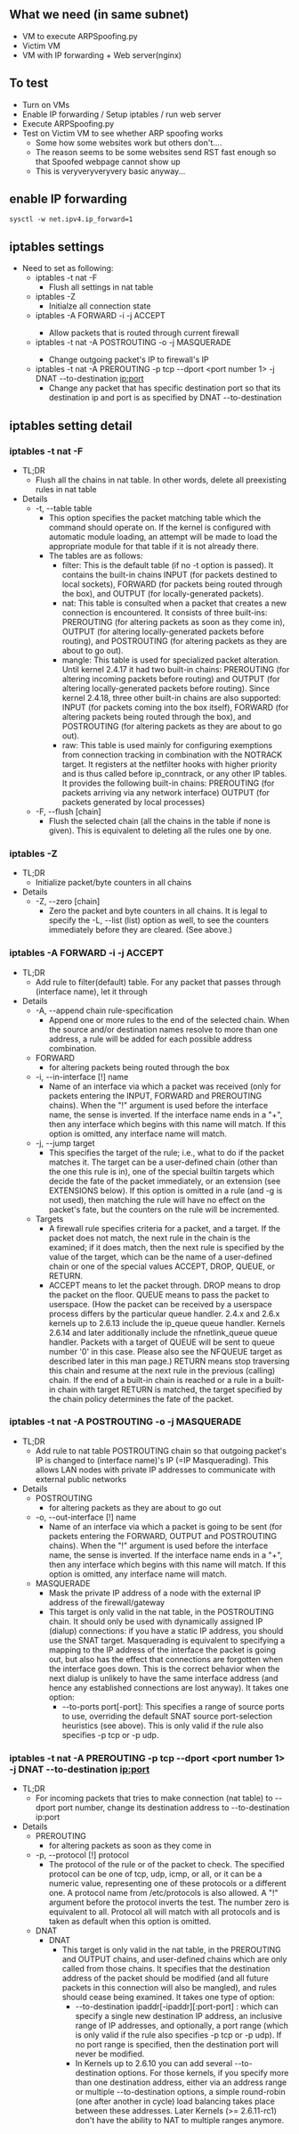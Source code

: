 ## What we need (in same subnet)
* VM to execute ARPSpoofing.py
* Victim VM
* VM with IP forwarding + Web server(nginx)

## To test
* Turn on VMs
* Enable IP forwarding / Setup iptables / run web server
* Execute ARPSpoofing.py
* Test on Victim VM to see whether ARP spoofing works
    * Some how some websites work but others don't....
    * The reason seems to be some websites send RST fast enough so that Spoofed webpage cannot show up
    * This is veryveryveryvery basic anyway...

## enable IP forwarding
~~~
sysctl -w net.ipv4.ip_forward=1
~~~

## iptables settings
* Need to set as following:
	* iptables -t nat -F
		* Flush all settings in nat table
	* iptables -Z
		* Initialze all connection state
	* iptables -A FORWARD -i <interface name> -j ACCEPT
		* Allow packets that is routed through current firewall
	* iptables -t nat -A POSTROUTING -o <interface name> -j MASQUERADE
		* Change outgoing packet's IP to firewall's IP
	* iptables -t nat -A PREROUTING -p tcp --dport <port number 1> -j DNAT --to-destination <ip:port>
		* Change any packet that has specific destination port so that its destination ip and port is as specified by DNAT --to-destination

## iptables setting detail

### iptables -t nat -F
* TL;DR
	* Flush all the chains in nat table. In other words, delete all preexisting rules in nat table
* Details
	* -t, --table table
		* This option specifies the packet matching table which the command should operate on. If the kernel is configured with automatic module loading, an attempt will be made to load the appropriate module for that table if it is not already there.
		* The tables are as follows:
			* filter: This is the default table (if no -t option is passed). It contains the built-in chains INPUT (for packets destined to local sockets), FORWARD (for packets being routed through the box), and OUTPUT (for locally-generated packets).
			* nat: This table is consulted when a packet that creates a new connection is encountered. It consists of three built-ins: PREROUTING (for altering packets as soon as they come in), OUTPUT (for altering locally-generated packets before routing), and POSTROUTING (for altering packets as they are about to go out).
			* mangle: This table is used for specialized packet alteration. Until kernel 2.4.17 it had two built-in chains: PREROUTING (for altering incoming packets before routing) and OUTPUT (for altering locally-generated packets before routing). Since kernel 2.4.18, three other built-in chains are also supported: INPUT (for packets coming into the box itself), FORWARD (for altering packets being routed through the box), and POSTROUTING (for altering packets as they are about to go out).
			* raw: This table is used mainly for configuring exemptions from connection tracking in combination with the NOTRACK target. It registers at the netfilter hooks with higher priority and is thus called before ip_conntrack, or any other IP tables. It provides the following built-in chains: PREROUTING (for packets arriving via any network interface) OUTPUT (for packets generated by local processes)
	* -F, --flush [chain]
		* Flush the selected chain (all the chains in the table if none is given). This is equivalent to deleting all the rules one by one.

### iptables -Z
* TL;DR
	* Initialize packet/byte counters in all chains
* Details
	* -Z, --zero [chain]
		* Zero the packet and byte counters in all chains. It is legal to specify the -L, --list (list) option as well, to see the counters immediately before they are cleared. (See above.)

### iptables -A FORWARD -i <interface name> -j ACCEPT
* TL;DR
	* Add rule to filter(default) table. For any packet that passes through (interface name), let it through
* Details
	* -A, --append chain rule-specification
		* Append one or more rules to the end of the selected chain. When the source and/or destination names resolve to more than one address, a rule will be added for each possible address combination.
	* FORWARD
		* for altering packets being routed through the box
	* -i, --in-interface [!] name
		* Name of an interface via which a packet was received (only for packets entering the INPUT, FORWARD and PREROUTING chains). When the "!" argument is used before the interface name, the sense is inverted. If the interface name ends in a "+", then any interface which begins with this name will match. If this option is omitted, any interface name will match.
	* -j, --jump target
		* This specifies the target of the rule; i.e., what to do if the packet matches it. The target can be a user-defined chain (other than the one this rule is in), one of the special builtin targets which decide the fate of the packet immediately, or an extension (see EXTENSIONS below). If this option is omitted in a rule (and -g is not used), then matching the rule will have no effect on the packet's fate, but the counters on the rule will be incremented.
	* Targets
		* A firewall rule specifies criteria for a packet, and a target. If the packet does not match, the next rule in the chain is the examined; if it does match, then the next rule is specified by the value of the target, which can be the name of a user-defined chain or one of the special values ACCEPT, DROP, QUEUE, or RETURN.
		* ACCEPT means to let the packet through. DROP means to drop the packet on the floor. QUEUE means to pass the packet to userspace. (How the packet can be received by a userspace process differs by the particular queue handler. 2.4.x and 2.6.x kernels up to 2.6.13 include the ip_queue queue handler. Kernels 2.6.14 and later additionally include the nfnetlink_queue queue handler. Packets with a target of QUEUE will be sent to queue number '0' in this case. Please also see the NFQUEUE target as described later in this man page.) RETURN means stop traversing this chain and resume at the next rule in the previous (calling) chain. If the end of a built-in chain is reached or a rule in a built-in chain with target RETURN is matched, the target specified by the chain policy determines the fate of the packet.

### iptables -t nat -A POSTROUTING -o <interface name> -j MASQUERADE
* TL;DR
	* Add rule to nat table POSTROUTING chain so that outgoing packet's IP is changed to (interface name)'s IP (=IP Masquerading). This allows LAN nodes with private IP addresses to communicate with external public networks
* Details
	* POSTROUTING
		* for altering packets as they are about to go out
	* -o, --out-interface [!] name
		* Name of an interface via which a packet is going to be sent (for packets entering the FORWARD, OUTPUT and POSTROUTING chains). When the "!" argument is used before the interface name, the sense is inverted. If the interface name ends in a "+", then any interface which begins with this name will match. If this option is omitted, any interface name will match.
	* MASQUERADE
		* Mask the private IP address of a node with the external IP address of the firewall/gateway
		* This target is only valid in the nat table, in the POSTROUTING chain. It should only be used with dynamically assigned IP (dialup) connections: if you have a static IP address, you should use the SNAT target. Masquerading is equivalent to specifying a mapping to the IP address of the interface the packet is going out, but also has the effect that connections are forgotten when the interface goes down. This is the correct behavior when the next dialup is unlikely to have the same interface address (and hence any established connections are lost anyway). It takes one option:
			* --to-ports port[-port]: This specifies a range of source ports to use, overriding the default SNAT source port-selection heuristics (see above). This is only valid if the rule also specifies -p tcp or -p udp.

### iptables -t nat -A PREROUTING -p tcp --dport <port number 1> -j DNAT --to-destination <ip:port>
* TL;DR
	* For incoming packets that tries to make connection (nat table) to --dport port number, change its destination address to --to-destination ip:port
* Details
	* PREROUTING
		* for altering packets as soon as they come in
	* -p, --protocol [!] protocol
		* The protocol of the rule or of the packet to check. The specified protocol can be one of tcp, udp, icmp, or all, or it can be a numeric value, representing one of these protocols or a different one. A protocol name from /etc/protocols is also allowed. A "!" argument before the protocol inverts the test. The number zero is equivalent to all. Protocol all will match with all protocols and is taken as default when this option is omitted.
	* DNAT
		* DNAT
			* This target is only valid in the nat table, in the PREROUTING and OUTPUT chains, and user-defined chains which are only called from those chains. It specifies that the destination address of the packet should be modified (and all future packets in this connection will also be mangled), and rules should cease being examined. It takes one type of option:
				* --to-destination ipaddr[-ipaddr][:port-port] : which can specify a single new destination IP address, an inclusive range of IP addresses, and optionally, a port range (which is only valid if the rule also specifies -p tcp or -p udp). If no port range is specified, then the destination port will never be modified. 
				* In Kernels up to 2.6.10 you can add several --to-destination options. For those kernels, if you specify more than one destination address, either via an address range or multiple --to-destination options, a simple round-robin (one after another in cycle) load balancing takes place between these addresses. Later Kernels (>= 2.6.11-rc1) don't have the ability to NAT to multiple ranges anymore.

